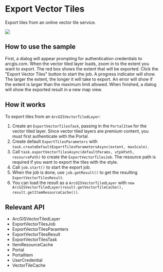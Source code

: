 # Export Vector Tiles

Export tiles from an online vector tile service.

![]("ExportVectorTiles.png)

## How to use the sample

First, a dialog will appear prompting for authentication credentials to arcgis.com. When the vector tiled layer 
loads, zoom in to the extent you want to export. The red box shows the extent that will be exported. Click the 
"Export Vector Tiles" button to start the job. A progress indicator will show. The larger the extent, the longer it 
will take to export. An error will show if the extent is larger than the maximum limit allowed. When finished, a 
dialog will show the exported result in a new map view.

## How it works

To export tiles from an `ArcGISVectorTiledLayer`:

  1. Create an `ExportVectorTilesTask`, passing in the `PortalItem` for the vector tiled layer. 
  Since vector tiled layers are premium content, you must first authenticate with the Portal.
  2. Create default `ExportTilesParameters` with `task.createDefaultExportTilesParametersAsync(extent, maxScale)`.
  3. Call `task.exportVectorTilesAsync(defaultParams, vtpkPath, resourcePath)` to create the 
  `ExportVectorTilesJob`. The resource path is required if you want to export the tiles with the style.
  4. Call `job.start()` to start the export job.
  5. When the job is done, use `job.getResult()` to get the resulting 
  `ExportVectorTilesResult`.
  6. You can load the result as a `ArcGISVectorTiledLayer` with `new ArcGISVectorTiledLayer(result.getVectorTileCache(), result.getItemResourceCache())`.


## Relevant API


  * ArcGISVectorTiledLayer
  * ExportVectorTilesJob
  * ExportVectorTilesParamters
  * ExportVectorTilesResult
  * ExportVectorTilesTask
  * ItemResourceCache
  * Portal
  * PortalItem
  * UserCredential
  * VectorTileCache

